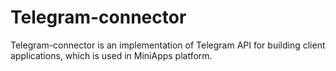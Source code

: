 # Telegram-connector

Telegram-connector is an implementation of Telegram API for building client applications, which is used in MiniApps platform.
